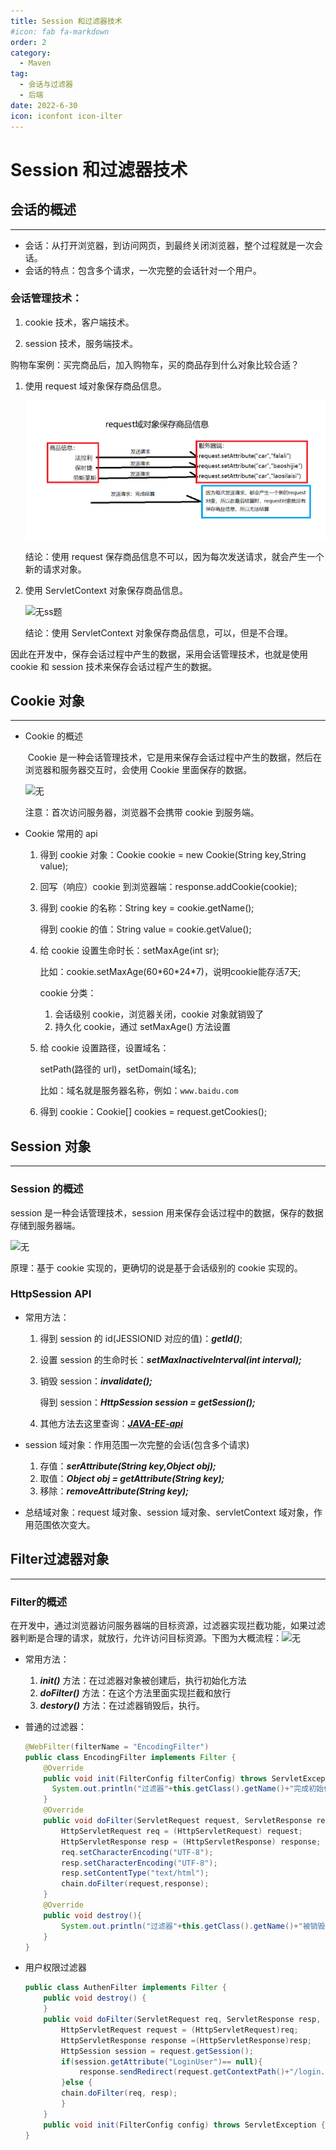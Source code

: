 ```yaml
---
title: Session 和过滤器技术
#icon: fab fa-markdown
order: 2
category:
  - Maven
tag:
  - 会话与过滤器
  - 后端
date: 2022-6-30
icon: iconfont icon-ilter
---
```

# Session 和过滤器技术

## 会话的概述

---

- 会话：从打开浏览器，到访问网页，到最终关闭浏览器，整个过程就是一次会话。
- 会话的特点：包含多个请求，一次完整的会话针对一个用户。

### 会话管理技术：

1. cookie 技术，客户端技术。

2. session 技术，服务端技术。

购物车案例：买完商品后，加入购物车，买的商品存到什么对象比较合适？

1. 使用 request 域对象保存商品信息。

   ![无ss题](./img/无ss题.png)

   结论：使用 request 保存商品信息不可以，因为每次发送请求，就会产生一个新的请求对象。

2. 使用 ServletContext 对象保存商品信息。

   ![无ss题](./img/无ad.png)

   结论：使用 ServletContext 对象保存商品信息，可以，但是不合理。

因此在开发中，保存会话过程中产生的数据，采用会话管理技术，也就是使用 cookie 和 session 技术来保存会话过程产生的数据。

## Cookie 对象

---

- Cookie 的概述

  ​	    Cookie 是一种会话管理技术，它是用来保存会话过程中产生的数据，然后在浏览器和服务器交互时，会使用 Cookie 里面保存的数据。

  ![无](./img/无.png)

  注意：首次访问服务器，浏览器不会携带 cookie 到服务端。

- Cookie 常用的 api

  1. 得到 cookie 对象：Cookie cookie = new Cookie(String key,String value);

  2. 回写（响应）cookie 到浏览器端：response.addCookie(cookie);

  3. 得到 cookie 的名称：String key = cookie.getName();

     得到 cookie 的值：String value = cookie.getValue();

  4. 给 cookie 设置生命时长：setMaxAge(int sr);

     比如：cookie.setMaxAge(60\*60\*24*7)，说明cookie能存活7天;

     cookie 分类：

     1. 会话级别 cookie，浏览器关闭，cookie 对象就销毁了
     2. 持久化 cookie，通过 setMaxAge() 方法设置

  5. 给 cookie 设置路径，设置域名：

     setPath(路径的 url)，setDomain(域名);

     比如：域名就是服务器名称，例如：`www.baidu.com`

  6. 得到 cookie：Cookie[] cookies = request.getCookies();

## Session 对象

---

### Session 的概述

session 是一种会话管理技术，session 用来保存会话过程中的数据，保存的数据存储到服务器端。

![无](./img/无77.png)

原理：基于 cookie 实现的，更确切的说是基于会话级别的 cookie 实现的。

### HttpSession API

- 常用方法：

  1. 得到 session 的 id(JESSIONID 对应的值)：***getId()***;

  2. 设置 session 的生命时长：***setMaxInactiveInterval(int interval);***

  3. 销毁 session：***invalidate();***

     得到 session：***HttpSession session = getSession();***

  4. 其他方法去这里查询：[***JAVA-EE-api***](..\JAVA_EE_api_中英文对照版.chm)

- session 域对象：作用范围一次完整的会话(包含多个请求)

  1. 存值：***serAttribute(String key,Object obj);***
  2. 取值：***Object obj = getAttribute(String key);***
  3. 移除：***removeAttribute(String key);***

- 总结域对象：request 域对象、session 域对象、servletContext 域对象，作用范围依次变大。

## Filter过滤器对象

---

### Filter的概述

​		在开发中，通过浏览器访问服务器端的目标资源，过滤器实现拦截功能，如果过滤器判断是合理的请求，就放行，允许访问目标资源。下图为大概流程：![无](./img/无ff.png)

- 常用方法：
  1. ***init()*** 方法：在过滤器对象被创建后，执行初始化方法
  2. ***doFilter()*** 方法：在这个方法里面实现拦截和放行
  3. ***destory()*** 方法：在过滤器销毁后，执行。

- 普通的过滤器：

  ```java
  @WebFilter(filterName = "EncodingFilter")
  public class EncodingFilter implements Filter {
      @Override
      public void init(FilterConfig filterConfig) throws ServletException {
        System.out.println("过滤器"+this.getClass().getName()+"完成初始化...");
      }
      @Override
      public void doFilter(ServletRequest request, ServletResponse response, FilterChain chain) throws IOException, ServletException{
          HttpServletRequest req = (HttpServletRequest) request;
          HttpServletResponse resp = (HttpServletResponse) response;
          req.setCharacterEncoding("UTF-8");
          resp.setCharacterEncoding("UTF-8");
          resp.setContentType("text/html");
          chain.doFilter(request,response);
      }
      @Override
      public void destroy(){
          System.out.println("过滤器"+this.getClass().getName()+"被销毁...");
      }
  }
  ```

- 用户权限过滤器

  ```java
  public class AuthenFilter implements Filter {
      public void destroy() {
      }
      public void doFilter(ServletRequest req, ServletResponse resp, FilterChain chain) throws ServletException, IOException {
          HttpServletRequest request = (HttpServletRequest)req;
          HttpServletResponse response =(HttpServletResponse)resp;
          HttpSession session = request.getSession();
          if(session.getAttribute("LoginUser")== null){
              response.sendRedirect(request.getContextPath()+"/login.jsp");
          }else {
          chain.doFilter(req, resp);
          }
      }
      public void init(FilterConfig config) throws ServletException {    }
  }
  ```

